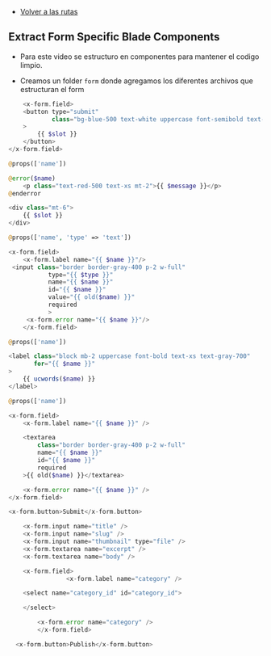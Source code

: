 - [Volver a las rutas](/Readme.md)

## Extract Form Specific Blade Components

- Para este video se estructuro en componentes para mantener el codigo limpio.


- Creamos un folder `form` donde agregamos los diferentes archivos que estructuran el form  

```php
    <x-form.field>
    <button type="submit"
            class="bg-blue-500 text-white uppercase font-semibold text-xs py-2 px-10 rounded-2xl hover:bg-blue-600"
    >
        {{ $slot }}
    </button>
</x-form.field>

```

```php
@props(['name'])

@error($name)
    <p class="text-red-500 text-xs mt-2">{{ $message }}</p>
@enderror


```
```php
<div class="mt-6">
    {{ $slot }}
</div>

```


```php
@props(['name', 'type' => 'text'])

<x-form.field>
    <x-form.label name="{{ $name }}"/>
 <input class="border border-gray-400 p-2 w-full"
           type="{{ $type }}"
           name="{{ $name }}"
           id="{{ $name }}"
           value="{{ old($name) }}"
           required
           >
     <x-form.error name="{{ $name }}"/>
    </x-form.field>
```

```php
@props(['name'])

<label class="block mb-2 uppercase font-bold text-xs text-gray-700"
       for="{{ $name }}"
>
    {{ ucwords($name) }}
</label>
```

```php
@props(['name'])

<x-form.field>
    <x-form.label name="{{ $name }}" />

    <textarea
        class="border border-gray-400 p-2 w-full"
        name="{{ $name }}"
        id="{{ $name }}"
        required
    >{{ old($name) }}</textarea>

    <x-form.error name="{{ $name }}" />
</x-form.field>
```

```php
<x-form.button>Submit</x-form.button>
```

```php
    <x-form.input name="title" />
    <x-form.input name="slug" />
    <x-form.input name="thumbnail" type="file" />
    <x-form.textarea name="excerpt" />
    <x-form.textarea name="body" />

    <x-form.field>
                <x-form.label name="category" />

    <select name="category_id" id="category_id">

    </select>

        <x-form.error name="category" />
        </x-form.field>

  <x-form.button>Publish</x-form.button>       

```















